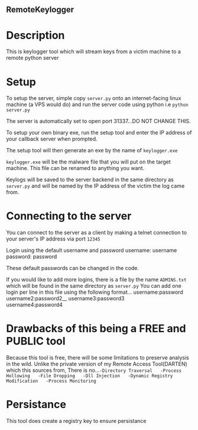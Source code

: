 ## RemoteKeylogger

# Description
This is keylogger tool which will stream keys from a victim machine to a remote python server

# Setup
To setup the server, simple copy `server.py` onto an internet-facing linux machine (a VPS would do) and run the server code using python
i.e `python server.py`

The server is automatically set to open port 31337...DO NOT CHANGE THIS.

To setup your own binary exe, run the setup tool and enter the IP address of your callback server when prompted.

The setup tool will then generate an exe by the name of `keylogger.exe`

`keylogger.exe` will be the malware file that you will put on the target machine.
This file can be renamed to anything you want.

Keylogs will be saved to the server backend in the same directory as `server.py` and will be named by the IP address of the victim the log came from.

# Connecting to the server
You can connect to the server as a client by making a telnet connection to your server's IP address via port `12345`

Login using the default username and password
username: username
password: password

These default passwords can be changed in the code.

If you would like to add more logins, there is a file by the name `ADMINS.txt` which will be found in the same directory as `server.py`
You can add one login per line in this file using the following format...
username:password<br />
username2:password2__
username3:password3  
username4:password4  

# Drawbacks of this being a FREE and PUBLIC tool
Because this tool is free, there will be some limitations to preserve analysis in the wild.
Unlike the private version of my Remote Access Tool(DARTEN) which this sources from, There is no...`
	-Directory Traversal  
	-Process Hollowing  
	-File Dropping  
	-Dll Injection  
	-Dynamic Registry Modification  
	-Process Monitoring  
`
# Persistance
This tool does create a registry key to ensure persistance

